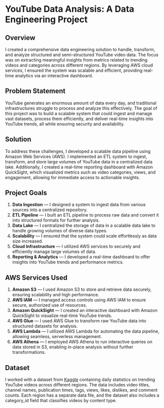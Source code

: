 # YouTube Data Analysis: A Data Engineering Project

## Overview

I created a comprehensive data engineering solution to handle, transform, and analyze structured and semi-structured YouTube video data. The focus was on extracting meaningful insights from metrics related to trending videos and categories across different regions. By leveraging AWS cloud services, I ensured the system was scalable and efficient, providing real-time analytics via an interactive dashboard.

## Problem Statement

YouTube generates an enormous amount of data every day, and traditional infrastructures struggle to process and analyze this effectively. The goal of this project was to build a scalable system that could ingest and manage vast datasets, process them efficiently, and deliver real-time insights into YouTube trends, all while ensuring security and availability.

## Solution

To address these challenges, I developed a scalable data pipeline using Amazon Web Services (AWS). I implemented an ETL system to ingest, transform, and store large volumes of YouTube data in a centralized data lake. Additionally, I created a real-time reporting dashboard with Amazon QuickSight, which visualized metrics such as video categories, views, and engagement, allowing for immediate access to actionable insights.

## Project Goals

1. **Data Ingestion** — I designed a system to ingest data from various sources into a centralized repository.
2. **ETL Pipeline** — I built an ETL pipeline to process raw data and convert it into structured formats for further analysis.
3. **Data Lake** — I centralized the storage of data in a scalable data lake to handle growing volumes of diverse data types.
4. **Scalability** — I ensured that the system could scale effortlessly as data size increased.
5. **Cloud Infrastructure** — I utilized AWS services to securely and efficiently manage large volumes of data.
6. **Reporting & Analytics** — I developed a real-time dashboard to offer insights into YouTube trends and performance metrics.

## AWS Services Used

1. **Amazon S3** — I used Amazon S3 to store and retrieve data securely, ensuring scalability and high performance.
2. **AWS IAM** — I managed access controls using AWS IAM to ensure secure, authorized use of resources.
3. **Amazon QuickSight** — I created an interactive dashboard with Amazon QuickSight to visualize real-time YouTube trends.
4. **AWS Glue** — I used AWS Glue to transform raw YouTube data into structured datasets for analysis.
5. **AWS Lambda** — I utilized AWS Lambda for automating the data pipeline, allowing seamless, serverless management.
6. **AWS Athena** — I employed AWS Athena to run interactive queries on data stored in S3, enabling in-place analysis without further transformations.

## Dataset

I worked with a dataset from [Kaggle](https://www.kaggle.com/datasets/datasnaek/youtube-new) containing daily statistics on trending YouTube videos across different regions. The data includes video titles, channel names, publication times, tags, views, likes, dislikes, and comment counts. Each region has a separate data file, and the dataset also includes a category_id field that classifies videos by content type.
